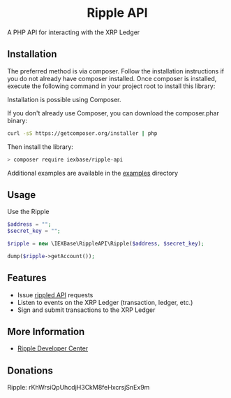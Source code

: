 <h1 align="center">
  Ripple API
  <br>
</h1>

A PHP API for interacting with the XRP Ledger

## Installation

The preferred method is via composer. Follow the installation instructions if you do not already have composer installed. Once composer is installed, execute the following command in your project root to install this library:

Installation is possible using Composer.

If you don't already use Composer, you can download the composer.phar binary:

```bash
curl -sS https://getcomposer.org/installer | php
```

Then install the library:

```bash
> composer require iexbase/ripple-api
```

Additional examples are available in the [examples](examples/) directory 

## Usage

Use the Ripple

```php
$address = "";
$secret_key = "";

$ripple = new \IEXBase\RippleAPI\Ripple($address, $secret_key);

dump($ripple->getAccount()); 
```

## Features

+ Issue [rippled API](https://ripple.com/build/rippled-apis/) requests
+ Listen to events on the XRP Ledger (transaction, ledger, etc.)
+ Sign and submit transactions to the XRP Ledger

## More Information
+ [Ripple Developer Center](https://ripple.com/build/)

## Donations
Ripple: rKhWrsiQpUhcdjH3CkM8feHxcrsjSnEx9m
